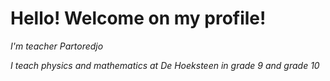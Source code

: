 # Hello! Welcome on my profile!



*I'm teacher Partoredjo*

*I teach physics and mathematics at De Hoeksteen in grade 9 and grade 10*
